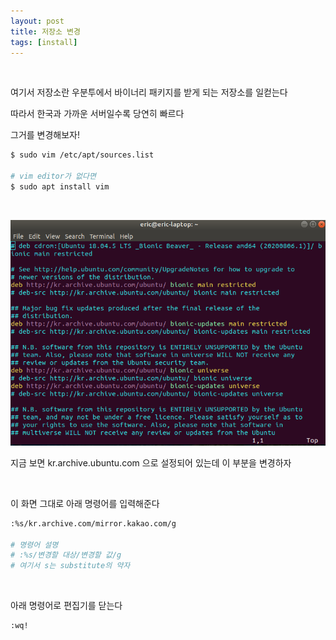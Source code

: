 ```yaml
---
layout: post
title: 저장소 변경
tags: [install]
---
```


<br/>

여기서 저장소란 우분투에서 바이너리 패키지를 받게 되는 저장소를 일컫는다

따라서 한국과 가까운 서버일수록 당연히 빠르다

그거를 변경해보자!


~~~bash
$ sudo vim /etc/apt/sources.list

# vim editor가 없다면
$ sudo apt install vim
~~~

<br/>

![img01](/assets/img/blog/ubuntu/2022-01-11/01.png)

지금 보면 kr.archive.ubuntu.com 으로 설정되어 있는데 이 부분을 변경하자

<br/>

이 화면 그대로 아래 명령어를 입력해준다

~~~bash
:%s/kr.archive.com/mirror.kakao.com/g

# 명령어 설명
# :%s/변경할 대상/변경할 값/g
# 여기서 s는 substitute의 약자
~~~

<br/>

아래 명령어로 편집기를 닫는다

~~~bash
:wq!
~~~

<br/>